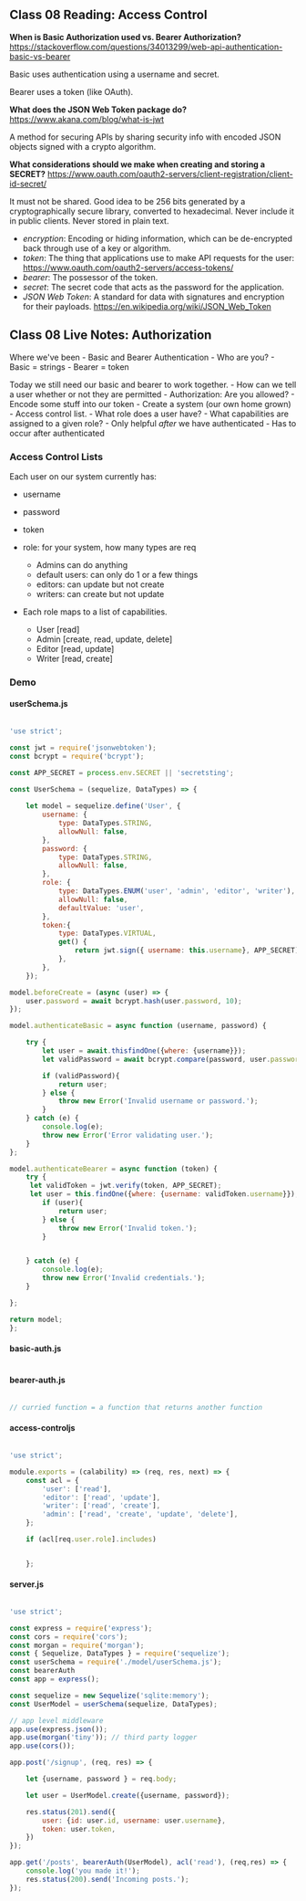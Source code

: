 ## Class 08 Reading: Access Control

**When is Basic Authorization used vs. Bearer Authorization?** https://stackoverflow.com/questions/34013299/web-api-authentication-basic-vs-bearer

Basic uses authentication using a username and secret.

Bearer uses a token (like OAuth).

**What does the JSON Web Token package do?** https://www.akana.com/blog/what-is-jwt

A method for securing APIs by sharing security info with encoded JSON objects signed with a crypto algorithm.

**What considerations should we make when creating and storing a SECRET?** https://www.oauth.com/oauth2-servers/client-registration/client-id-secret/

It must not be shared. Good idea to be 256 bits generated by a cryptographically secure library, converted to hexadecimal. Never include it in public clients. Never stored in plain text.

- *encryption*: Encoding or hiding information, which can be de-encrypted back through use of a key or algorithm.
- *token*: The thing that applications use to make API requests for the user: https://www.oauth.com/oauth2-servers/access-tokens/
- *bearer*: The possessor of the token.
- *secret*: The secret code that acts as the password for the application.
- *JSON Web Token*: A standard for data with signatures and encryption for their payloads. https://en.wikipedia.org/wiki/JSON_Web_Token

## Class 08 Live Notes: Authorization

Where we've been
    - Basic and Bearer Authentication
        - Who are you?
        - Basic = strings
        - Bearer = token

Today we still need our basic and bearer to work together.
    - How can we tell a user whether or not they are permitted
    - Authorization: Are you allowed?
    - Encode some stuff into our token
    - Create a system (our own home grown) - Access control list.
        - What role does a user have?
        - What capabilities are assigned to a given role?
    - Only helpful *after* we have authenticated
    - Has to occur after authenticated

### Access Control Lists

Each user on our system currently has:

- username
- password
- token
- role: for your system, how many types are req

    - Admins can do anything
    - default users: can only do 1 or a few things
    - editors: can update but not create
    - writers: can create but not update

- Each role maps to a list of capabilities.
    - User [read]
    - Admin [create, read, update, delete]
    - Editor [read, update]
    - Writer [read, create]

### Demo

#### userSchema.js

```js

'use strict';

const jwt = require('jsonwebtoken');
const bcrypt = require('bcrypt');

const APP_SECRET = process.env.SECRET || 'secretsting';

const UserSchema = (sequelize, DataTypes) => {
    
    let model = sequelize.define('User', {
        username: {
            type: DataTypes.STRING,
            allowNull: false,
        },
        password: {
            type: DataTypes.STRING,
            allowNull: false,
        },
        role: {
            type: DataTypes.ENUM('user', 'admin', 'editor', 'writer'),
            allowNull: false,
            defaultValue: 'user',
        },
        token:{
            type: DataTypes.VIRTUAL,
            get() {
                return jwt.sign({ username: this.username}, APP_SECRET)
            },
        },
    });

model.beforeCreate = (async (user) => {
    user.password = await bcrypt.hash(user.password, 10);
});

model.authenticateBasic = async function (username, password) {

    try {
        let user = await.thisfindOne({where: {username}});
        let validPassword = await bcrypt.compare(password, user.password);

        if (validPassword){
            return user;
        } else {
            throw new Error('Invalid username or password.');
        }
    } catch (e) {
        console.log(e);
        throw new Error('Error validating user.');
    }       
};

model.authenticateBearer = async function (token) {
    try {
     let validToken = jwt.verify(token, APP_SECRET);
     let user = this.findOne({where: {username: validToken.username}});
        if (user){
            return user;
        } else {
            throw new Error('Invalid token.');
        }


    } catch (e) {
        console.log(e);
        throw new Error('Invalid credentials.');
    }       

};

return model;
};

```

#### basic-auth.js

```js

```

#### bearer-auth.js

```js

// curried function = a function that returns another function

```

#### access-controljs

```js

'use strict';

module.exports = (calability) => (req, res, next) => {
    const acl = {
        'user': ['read'],
        'editor': ['read', 'update'],
        'writer': ['read', 'create'],
        'admin': ['read', 'create', 'update', 'delete'],
    };

    if (acl[req.user.role].includes)


    };

```

#### server.js

```js

'use strict';

const express = require('express');
const cors = require('cors');
const morgan = require('morgan');
const { Sequelize, DataTypes } = require('sequelize');
const userSchema = require('./model/userSchema.js');
const bearerAuth
const app = express();

const sequelize = new Sequelize('sqlite:memory');
const UserModel = userSchema(sequelize, DataTypes);

// app level middleware
app.use(express.json());
app.use(morgan('tiny')); // third party logger
app.use(cors());

app.post('/signup', (req, res) => {

    let {username, password } = req.body;

    let user = UserModel.create({username, password});

    res.status(201).send({
        user: {id: user.id, username: user.username},
        token: user.token,
    })
});

app.get('/posts', bearerAuth(UserModel), acl('read'), (req,res) => {
    console.log('you made it!');
    res.status(200).send('Incoming posts.');
});

```